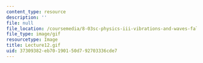 ```yaml
---
content_type: resource
description: ''
file: null
file_location: /coursemedia/8-03sc-physics-iii-vibrations-and-waves-fall-2016/37309382eb70190150d792703336cde7_Lecture12.gif
file_type: image/gif
resourcetype: Image
title: Lecture12.gif
uid: 37309382-eb70-1901-50d7-92703336cde7
---
```

